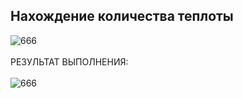 ## Нахождение количества теплоты 
![666](https://github.com/pirocsilin/educational/assets/97364957/f8e4b1d6-a04e-46c3-be8d-9b6e2a6e965d)
<br><br>РЕЗУЛЬТАТ ВЫПОЛНЕНИЯ:<br><br>
![666](https://github.com/pirocsilin/educational/assets/97364957/b8669945-19f1-482a-9d18-c7c64531dc41)


